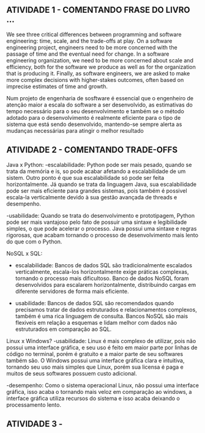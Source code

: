 ## ATIVIDADE 1 - COMENTANDO FRASE DO LIVRO ...

We see three critical differences between programming and software engineering: time, scale, and the trade-offs at play. On a software engineering project, engineers need to be more concerned with the passage of time and the eventual need for change. In a software engineering organization, we need to be more concerned about scale and efficiency, both for the software we produce as well as for the organization that is producing it. Finally, as software engineers, we are asked to make more complex decisions with higher-stakes outcomes, often based on imprecise estimates of time and growth.

Num projeto de engenharia de sosftware é essencial que o engenheiro de atenção maior a escala do software a ser desenvolvido, as estimativas do tempo necessário para o seu desenvolvimento e também se o método adotado para o desenvolvimento é realmente eficiente para o tipo de sistema que está sendo desenvolvido, mantendo-se sempre alerta as mudanças necessárias para atingir o melhor resultado

## ATIVIDADE 2 - COMENTANDO TRADE-OFFS
Java x Python:
-escalabilidade: Python pode ser mais pesado, quando se trata da memória e is, so pode acabar afetando a escalabilidade de um sistem. Outro ponto é que sua escalabilidade só pode ser feita horizontalmente. Já quando se trata da linguagem Java, sua escalabilidade pode ser mais eficiente para grandes sistemas, pois também é possivel escala-la verticalmente devido à sua gestão avançada de threads e desempenho.

-usabilidade: Quando se trata do desenvolvimento e prototipagem, Python pode ser mais vantajoso pelo fato de possuir uma sintaxe e legibilidade simples, o que pode acelerar o processo. Java possui uma sintaxe e regras rigorosas, que acabam tornando o processo de desenvolvimento mais lento do que com o Python.

NoSQL x SQL:
- escalabilidade: Bancos de dados SQL são tradicionalmente escalados verticalmente, escala-los horizontalmente exige práticas complexas, tornando o processo mais dificultoso. Banco de dados NoSQL foram desenvolvidos para escalarem horizontalmente, distribuindo cargas em diferente servidores de forma mais eficiente.

- usabilidade: Bancos de dados SQL são recomendados quando  precisamos tratar de dados estruturados e relacionamentos complexos, também é uma rica linguagem de consulta. Bancos NoSQL são mais flexiveis em relação a esquemas e lidam melhor com dados não estruturados em comparação ao SQL.

Linux x Windows?
-usabilidade: Linux é mais complexo de utilizar, pois não possui uma interface gráfica, e seu uso é feito em maior parte por linhas de código no terminal, porém é gratuito e a maior parte de seu softwares também são. O Windows possui uma interface gráfica clara e intuitiva, tornando seu uso mais simples que Linux, porém sua licensa é paga e muitos de seus softwares possuem custo adicional.

-desempenho: Como o sistema operacional Linux, não possui uma interface gráfica, isso acaba o tornando mais veloz em comparação ao windows, a interface gráfica utiliza recursos do sistema e isso acaba deixando o processamento lento.

## ATIVIDADE 3 - 
